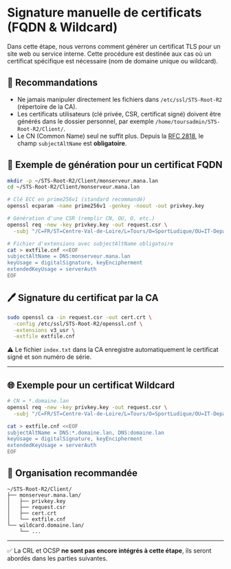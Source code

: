 # Signature manuelle de certificats (FQDN & Wildcard)

Dans cette étape, nous verrons comment générer un certificat TLS pour un site web ou service interne. Cette procédure est destinée aux cas où un certificat spécifique est nécessaire (nom de domaine unique ou wildcard).

## 📌 Recommandations

- Ne jamais manipuler directement les fichiers dans `/etc/ssl/STS-Root-R2` (répertoire de la CA).
- Les certificats utilisateurs (clé privée, CSR, certificat signé) doivent être générés dans le dossier personnel, par exemple `/home/toursadmin/STS-Root-R2/Client/`.
- Le CN (Common Name) seul ne suffit plus. Depuis la [RFC 2818](https://datatracker.ietf.org/doc/html/rfc2818), le champ `subjectAltName` est **obligatoire**.

## 🔧 Exemple de génération pour un certificat FQDN

```bash
mkdir -p ~/STS-Root-R2/Client/monserveur.mana.lan
cd ~/STS-Root-R2/Client/monserveur.mana.lan

# Clé ECC en prime256v1 (standard recommandé)
openssl ecparam -name prime256v1 -genkey -noout -out privkey.key

# Génération d'une CSR (remplir CN, OU, O, etc.)
openssl req -new -key privkey.key -out request.csr \
  -subj "/C=FR/ST=Centre-Val-de-Loire/L=Tours/O=SportLudique/OU=IT-Departement/CN=monserveur.mana.lan"

# Fichier d'extensions avec subjectAltName obligatoire
cat > extfile.cnf <<EOF
subjectAltName = DNS:monserveur.mana.lan
keyUsage = digitalSignature, keyEncipherment
extendedKeyUsage = serverAuth
EOF
````

## 🖊️ Signature du certificat par la CA

```bash
sudo openssl ca -in request.csr -out cert.crt \
  -config /etc/ssl/STS-Root-R2/openssl.cnf \
  -extensions v3_usr \
  -extfile extfile.cnf
```

⚠️ Le fichier `index.txt` dans la CA enregistre automatiquement le certificat signé et son numéro de série.

---

## 🌐 Exemple pour un certificat Wildcard

```bash
# CN = *.domaine.lan
openssl req -new -key privkey.key -out request.csr \
  -subj "/C=FR/ST=Centre-Val-de-Loire/L=Tours/O=SportLudique/OU=IT-Departement/CN=*.domaine.lan"

cat > extfile.cnf <<EOF
subjectAltName = DNS:*.domaine.lan, DNS:domaine.lan
keyUsage = digitalSignature, keyEncipherment
extendedKeyUsage = serverAuth
EOF
```

## 📁 Organisation recommandée

```
~/STS-Root-R2/Client/
├── monserveur.mana.lan/
│   ├── privkey.key
│   ├── request.csr
│   ├── cert.crt
│   └── extfile.cnf
└── wildcard.domaine.lan/
    └── ...
```

---

✅ La CRL et OCSP **ne sont pas encore intégrés à cette étape**, ils seront abordés dans les parties suivantes.